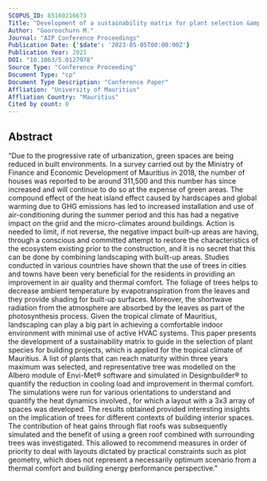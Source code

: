 ```yaml
---
SCOPUS_ID: 85160216673
Title: "Development of a sustainability matrix for plant selection &amp; analysis of the use of landscaping to promote energy efficiency and thermal comfort in the built environment"
Author: "Gooroochurn M."
Journal: "AIP Conference Proceedings"
Publication Date: {'$date': '2023-05-05T00:00:00Z'}
Publication Year: 2023
DOI: "10.1063/5.0127978"
Source Type: "Conference Proceeding"
Document Type: "cp"
Document Type Description: "Conference Paper"
Affliation: "University of Mauritius"
Affliation Country: "Mauritius"
Cited by count: 0
---
```


## Abstract
"Due to the progressive rate of urbanization, green spaces are being reduced in built environments. In a survey carried out by the Ministry of Finance and Economic Development of Mauritius in 2018, the number of houses was reported to be around 311,500 and this number has since increased and will continue to do so at the expense of green areas. The compound effect of the heat island effect caused by hardscapes and global warming due to GHG emissions has led to increased installation and use of air-conditioning during the summer period and this has had a negative impact on the grid and the micro-climates around buildings. Action is needed to limit, if not reverse, the negative impact built-up areas are having, through a conscious and committed attempt to restore the characteristics of the ecosystem existing prior to the construction, and it is no secret that this can be done by combining landscaping with built-up areas. Studies conducted in various countries have shown that the use of trees in cities and towns have been very beneficial for the residents in providing an improvement in air quality and thermal comfort. The foliage of trees helps to decrease ambient temperature by evapotranspiration from the leaves and they provide shading for built-up surfaces. Moreover, the shortwave radiation from the atmosphere are absorbed by the leaves as part of the photosynthesis process. Given the tropical climate of Mauritius, landscaping can play a big part in achieving a comfortable indoor environment with minimal use of active HVAC systems. This paper presents the development of a sustainability matrix to guide in the selection of plant species for building projects, which is applied for the tropical climate of Mauritius. A list of plants that can reach maturity within three years maximum was selected, and representative tree was modelled on the Albero module of Envi-Met® software and simulated in Designbuilder® to quantify the reduction in cooling load and improvement in thermal comfort. The simulations were run for various orientations to understand and quantify the heat dynamics involved., for which a layout with a 3x3 array of spaces was developed. The results obtained provided interesting insights on the implication of trees for different contexts of building interior spaces. The contribution of heat gains through flat roofs was subsequently simulated and the benefit of using a green roof combined with surrounding trees was investigated. This allowed to recommend measures in order of priority to deal with layouts dictated by practical constraints such as plot geometry, which does not represent a necessarily optimum scenario from a thermal comfort and building energy performance perspective."
